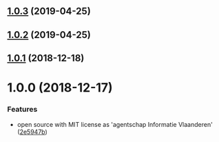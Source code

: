 ## [1.0.3](https://github.com/informatievlaanderen/enable-requestrewind-middleware/compare/v1.0.2...v1.0.3) (2019-04-25)

## [1.0.2](https://github.com/informatievlaanderen/enable-requestrewind-middleware/compare/v1.0.1...v1.0.2) (2019-04-25)

## [1.0.1](https://github.com/informatievlaanderen/enable-requestrewind-middleware/compare/v1.0.0...v1.0.1) (2018-12-18)

# 1.0.0 (2018-12-17)


### Features

* open source with MIT license as 'agentschap Informatie Vlaanderen' ([2e5947b](https://github.com/informatievlaanderen/enable-requestrewind-middleware/commit/2e5947b))
